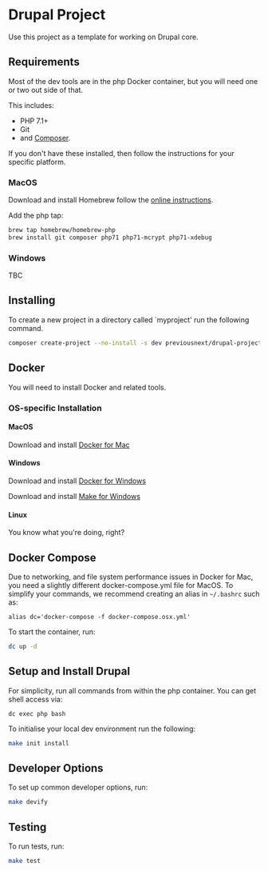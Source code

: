 # Drupal Project

Use this project as a template for working on Drupal core.

## Requirements

Most of the dev tools are in the php Docker container, but you will need one or two
out side of that.

This includes:

* PHP 7.1+
* Git
* and [Composer][5].

If you don't have these installed, then follow the instructions for your specific
platform.

### MacOS

Download and install Homebrew follow the [online instructions][4].

Add the php tap:

```bash
brew tap homebrew/homebrew-php
brew install git composer php71 php71-mcrypt php71-xdebug
```

### Windows

TBC

## Installing

To create a new project in a directory called `myproject' run the following
command.

```bash
composer create-project --no-install -s dev previousnext/drupal-project myproject
```

## Docker

You will need to install Docker and related tools.

### OS-specific Installation

#### MacOS

Download and install [Docker for Mac][1]

#### Windows

Download and install [Docker for Windows][2]

Download and install [Make for Windows][3]

#### Linux

You know what you're doing, right?

## Docker Compose

Due to networking, and file system performance issues in Docker for Mac, you
need a slightly different docker-compose.yml file for MacOS. To simplify your
commands, we recommend creating an alias in `~/.bashrc` such as:

```
alias dc='docker-compose -f docker-compose.osx.yml'
```

To start the container, run:

```bash
dc up -d
```

## Setup and Install Drupal

For simplicity, run all commands from within the php container. You can get
shell access via:

```
dc exec php bash
```

To initialise your local dev environment run the following:

```bash
make init install
```

## Developer Options

To set up common developer options, run:

```bash
make devify
```

## Testing

To run tests, run:

```bash
make test
```

[1]: https://www.docker.com/docker-mac
[2]: https://www.docker.com/docker-windows
[3]: http://gnuwin32.sourceforge.net/packages/make.htm
[4]: https://brew.sh/
[5]: https://getcomposer.org
